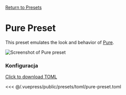 [Return to Presets](/presets/#pure)

# Pure Preset

This preset emulates the look and behavior of [Pure](https://github.com/sindresorhus/pure).

![Screenshot of Pure preset](/presets/img/pure-preset.png)

### Konfiguracja

[Click to download TOML](/presets/toml/pure-preset.toml)

<<< @/.vuepress/public/presets/toml/pure-preset.toml
